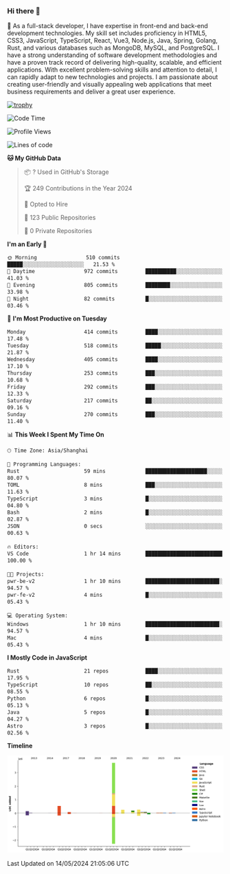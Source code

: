 ### Hi there 👋

🌱 As a full-stack developer, I have expertise in front-end and back-end development technologies. My skill set includes proficiency in HTML5, CSS3, JavaScript, TypeScript, React, Vue3, Node.js, Java, Spring, Golang, Rust, and various databases such as MongoDB, MySQL, and PostgreSQL. I have a strong understanding of software development methodologies and have a proven track record of delivering high-quality, scalable, and efficient applications. With excellent problem-solving skills and attention to detail, I can rapidly adapt to new technologies and projects. I am passionate about creating user-friendly and visually appealing web applications that meet business requirements and deliver a great user experience.

[![trophy](https://github-profile-trophy.vercel.app/?username=elton&rank=SECRET,SSS,SS,S,AAA,AA,A&theme=onedark&no-frame=true&margin-w=10)](https://github.com/ryo-ma/github-profile-trophy)

<!--START_SECTION:waka-->
![Code Time](http://img.shields.io/badge/Code%20Time-1%2C370%20hrs%2015%20mins-blue)

![Profile Views](http://img.shields.io/badge/Profile%20Views-0-blue)

![Lines of code](https://img.shields.io/badge/From%20Hello%20World%20I%27ve%20Written-5.5%20million%20lines%20of%20code-blue)

**🐱 My GitHub Data** 

> 📦 ? Used in GitHub's Storage 
 > 
> 🏆 249 Contributions in the Year 2024
 > 
> 💼 Opted to Hire
 > 
> 📜 123 Public Repositories 
 > 
> 🔑 0 Private Repositories 
 > 
**I'm an Early 🐤** 

```text
🌞 Morning                510 commits         █████░░░░░░░░░░░░░░░░░░░░   21.53 % 
🌆 Daytime                972 commits         ██████████░░░░░░░░░░░░░░░   41.03 % 
🌃 Evening                805 commits         ████████░░░░░░░░░░░░░░░░░   33.98 % 
🌙 Night                  82 commits          █░░░░░░░░░░░░░░░░░░░░░░░░   03.46 % 
```
📅 **I'm Most Productive on Tuesday** 

```text
Monday                   414 commits         ████░░░░░░░░░░░░░░░░░░░░░   17.48 % 
Tuesday                  518 commits         █████░░░░░░░░░░░░░░░░░░░░   21.87 % 
Wednesday                405 commits         ████░░░░░░░░░░░░░░░░░░░░░   17.10 % 
Thursday                 253 commits         ███░░░░░░░░░░░░░░░░░░░░░░   10.68 % 
Friday                   292 commits         ███░░░░░░░░░░░░░░░░░░░░░░   12.33 % 
Saturday                 217 commits         ██░░░░░░░░░░░░░░░░░░░░░░░   09.16 % 
Sunday                   270 commits         ███░░░░░░░░░░░░░░░░░░░░░░   11.40 % 
```


📊 **This Week I Spent My Time On** 

```text
🕑︎ Time Zone: Asia/Shanghai

💬 Programming Languages: 
Rust                     59 mins             ████████████████████░░░░░   80.07 % 
TOML                     8 mins              ███░░░░░░░░░░░░░░░░░░░░░░   11.63 % 
TypeScript               3 mins              █░░░░░░░░░░░░░░░░░░░░░░░░   04.80 % 
Bash                     2 mins              █░░░░░░░░░░░░░░░░░░░░░░░░   02.87 % 
JSON                     0 secs              ░░░░░░░░░░░░░░░░░░░░░░░░░   00.63 % 

🔥 Editors: 
VS Code                  1 hr 14 mins        █████████████████████████   100.00 % 

🐱‍💻 Projects: 
pwr-be-v2                1 hr 10 mins        ████████████████████████░   94.57 % 
pwr-fe-v2                4 mins              █░░░░░░░░░░░░░░░░░░░░░░░░   05.43 % 

💻 Operating System: 
Windows                  1 hr 10 mins        ████████████████████████░   94.57 % 
Mac                      4 mins              █░░░░░░░░░░░░░░░░░░░░░░░░   05.43 % 
```

**I Mostly Code in JavaScript** 

```text
Rust                     21 repos            ████░░░░░░░░░░░░░░░░░░░░░   17.95 % 
TypeScript               10 repos            ██░░░░░░░░░░░░░░░░░░░░░░░   08.55 % 
Python                   6 repos             █░░░░░░░░░░░░░░░░░░░░░░░░   05.13 % 
Java                     5 repos             █░░░░░░░░░░░░░░░░░░░░░░░░   04.27 % 
Astro                    3 repos             █░░░░░░░░░░░░░░░░░░░░░░░░   02.56 % 
```



**Timeline**

![Lines of Code chart](https://raw.githubusercontent.com/elton/elton/main/assets/bar_graph.png)


 Last Updated on 14/05/2024 21:05:06 UTC
<!--END_SECTION:waka-->

<!--
**elton/elton** is a ✨ _special_ ✨ repository because its `README.md` (this file) appears on your GitHub profile.

Here are some ideas to get you started:

- 🔭 I’m currently working on ...
- 🌱 I’m currently learning ...
- 👯 I’m looking to collaborate on ...
- 🤔 I’m looking for help with ...
- 💬 Ask me about ...
- 📫 How to reach me: ...
- 😄 Pronouns: ...
- ⚡ Fun fact: ...
-->
